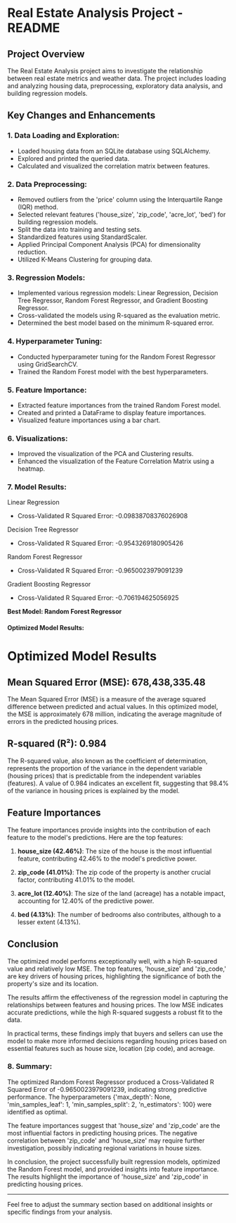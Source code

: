 
# Real Estate Analysis Project - README

## Project Overview

The Real Estate Analysis project aims to investigate the relationship between real estate metrics and weather data. The project includes loading and analyzing housing data, preprocessing, exploratory data analysis, and building regression models.

## Key Changes and Enhancements

### 1. Data Loading and Exploration:

- Loaded housing data from an SQLite database using SQLAlchemy.
- Explored and printed the queried data.
- Calculated and visualized the correlation matrix between features.

### 2. Data Preprocessing:

- Removed outliers from the 'price' column using the Interquartile Range (IQR) method.
- Selected relevant features ('house_size', 'zip_code', 'acre_lot', 'bed') for building regression models.
- Split the data into training and testing sets.
- Standardized features using StandardScaler.
- Applied Principal Component Analysis (PCA) for dimensionality reduction.
- Utilized K-Means Clustering for grouping data.

### 3. Regression Models:

- Implemented various regression models: Linear Regression, Decision Tree Regressor, Random Forest Regressor, and Gradient Boosting Regressor.
- Cross-validated the models using R-squared as the evaluation metric.
- Determined the best model based on the minimum R-squared error.

### 4. Hyperparameter Tuning:

- Conducted hyperparameter tuning for the Random Forest Regressor using GridSearchCV.
- Trained the Random Forest model with the best hyperparameters.

### 5. Feature Importance:

- Extracted feature importances from the trained Random Forest model.
- Created and printed a DataFrame to display feature importances.
- Visualized feature importances using a bar chart.

### 6. Visualizations:

- Improved the visualization of the PCA and Clustering results.
- Enhanced the visualization of the Feature Correlation Matrix using a heatmap.

### 7. Model Results:

 Linear Regression
- Cross-Validated R Squared Error: -0.09838708376026908

Decision Tree Regressor
- Cross-Validated R Squared Error: -0.9543269180905426

 Random Forest Regressor
- Cross-Validated R Squared Error: -0.9650023979091239

 Gradient Boosting Regressor
- Cross-Validated R Squared Error: -0.706194625056925

**Best Model: Random Forest Regressor**

#### Optimized Model Results:
# Optimized Model Results

## Mean Squared Error (MSE): 678,438,335.48

The Mean Squared Error (MSE) is a measure of the average squared difference between predicted and actual values. In this optimized model, the MSE is approximately 678 million, indicating the average magnitude of errors in the predicted housing prices.

## R-squared (R²): 0.984

The R-squared value, also known as the coefficient of determination, represents the proportion of the variance in the dependent variable (housing prices) that is predictable from the independent variables (features). A value of 0.984 indicates an excellent fit, suggesting that 98.4% of the variance in housing prices is explained by the model.

## Feature Importances

The feature importances provide insights into the contribution of each feature to the model's predictions. Here are the top features:

1. **house_size (42.46%)**: The size of the house is the most influential feature, contributing 42.46% to the model's predictive power.

2. **zip_code (41.01%)**: The zip code of the property is another crucial factor, contributing 41.01% to the model.

3. **acre_lot (12.40%)**: The size of the land (acreage) has a notable impact, accounting for 12.40% of the predictive power.

4. **bed (4.13%)**: The number of bedrooms also contributes, although to a lesser extent (4.13%).

## Conclusion

The optimized model performs exceptionally well, with a high R-squared value and relatively low MSE. The top features, 'house_size' and 'zip_code,' are key drivers of housing prices, highlighting the significance of both the property's size and its location.

The results affirm the effectiveness of the regression model in capturing the relationships between features and housing prices. The low MSE indicates accurate predictions, while the high R-squared suggests a robust fit to the data.

In practical terms, these findings imply that buyers and sellers can use the model to make more informed decisions regarding housing prices based on essential features such as house size, location (zip code), and acreage.

### 8. Summary:

The optimized Random Forest Regressor produced a Cross-Validated R Squared Error of -0.9650023979091239, indicating strong predictive performance. The hyperparameters {'max_depth': None, 'min_samples_leaf': 1, 'min_samples_split': 2, 'n_estimators': 100} were identified as optimal.

The feature importances suggest that 'house_size' and 'zip_code' are the most influential factors in predicting housing prices. The negative correlation between 'zip_code' and 'house_size' may require further investigation, possibly indicating regional variations in house sizes.

In conclusion, the project successfully built regression models, optimized the Random Forest model, and provided insights into feature importance. The results highlight the importance of 'house_size' and 'zip_code' in predicting housing prices.

---

Feel free to adjust the summary section based on additional insights or specific findings from your analysis.
